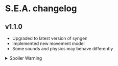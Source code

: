 # S.E.A. changelog

## v1.1.0
- Upgraded to latest version of syngen
- Implemented new movement model
- Some sounds and physics may behave differently

<details>
  <summary>Spoiler Warning</summary>
  <ul>
    <li>Implemented new collision model</li>
  </ul>
</details>
